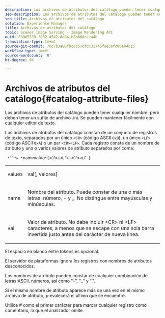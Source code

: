 ```yaml
---
description: Los archivos de atributos del catálogo pueden tener cualquier nombre, pero deben tener un sufijo de archivo .ini. Se pueden mantener fácilmente con cualquier editor de texto.
seo-description: Los archivos de atributos del catálogo pueden tener cualquier nombre, pero deben tener un sufijo de archivo .ini. Se pueden mantener fácilmente con cualquier editor de texto.
seo-title: Archivos de atributos del catálogo
solution: Experience Manager
title: Archivos de atributos del catálogo
topic: Scene7 Image Serving - Image Rendering API
uuid: 63985780-f032-4542-8d84-b8b608ceea4b
translation-type: tm+mt
source-git-commit: 7bc7b3a86fbcdc57cfdc31745fae3afc06e44b15
workflow-type: tm+mt
source-wordcount: '0'
ht-degree: 0%

---
```



# Archivos de atributos del catálogo{#catalog-attribute-files}

Los archivos de atributos del catálogo pueden tener cualquier nombre, pero deben tener un sufijo de archivo .ini. Se pueden mantener fácilmente con cualquier editor de texto.

Los archivos de atributos del catálogo constan de un conjunto de registros de texto, separados por un único `<CR>` (código ASCII `0xD`), un único `<LF>` (código ASCII `0xA`) o un par `<CR><LF>`. Cada registro consta de un nombre de atributo y uno o varios valores de atributo separados por coma:

` *``*= *`namevalúa`*{<CR>|<LF>|<CR><LF }`

<table id="simpletable_0F879121670046AE9414298725961303"> 
 <tr class="strow"> 
  <td class="stentry"> <p><span class="varname"> values</span> </p> </td> 
  <td class="stentry"> <p><span class="codeph"> <span class="varname"> val</span>[,<span class="varname"> valores</span>]</span> </p> </td> 
 </tr> 
 <tr class="strow"> 
  <td class="stentry"> <p><span class="varname"> name</span> </p> </td> 
  <td class="stentry"> <p>Nombre del atributo. Puede constar de una o más letras, número, - y _. No distingue entre mayúsculas y minúsculas. </p></td> 
 </tr> 
 <tr class="strow"> 
  <td class="stentry"> <p><span class="varname"> val</span> </p></td> 
  <td class="stentry"> <p>Valor de atributo. No debe incluir <span class="codeph"> &lt;CR&gt;</span> ni <span class="codeph"> &lt;LF&gt;</span> caracteres, a menos que se escape con una sola barra invertida justo antes del carácter de nueva línea. </p></td> 
 </tr> 
</table>

El espacio en blanco entre tokens es opcional.

El servidor de plataformas ignora los registros con nombres de atributos desconocidos.

Los nombres de atributo pueden constar de cualquier combinación de letras ASCII, números, así como &quot;-&quot;, &quot;_&quot; y &quot;.&quot;.

Si el mismo nombre de atributo aparece más de una vez en el mismo archivo de atributo, prevalecerá el último que se encuentre.

Utilice # como el primer carácter para marcar cualquier registro como comentario, lo que el analizador omite.
